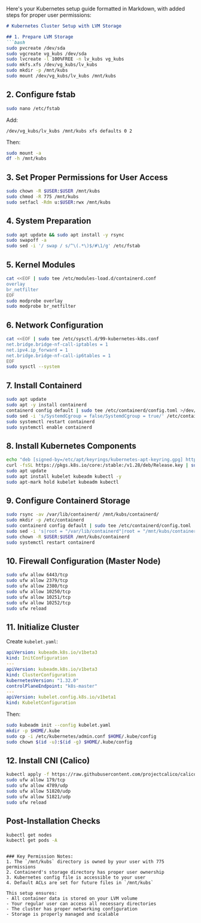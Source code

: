 Here's your Kubernetes setup guide formatted in Markdown, with added steps for proper user permissions:

```markdown
# Kubernetes Cluster Setup with LVM Storage

## 1. Prepare LVM Storage
```bash
sudo pvcreate /dev/sda
sudo vgcreate vg_kubs /dev/sda
sudo lvcreate -l 100%FREE -n lv_kubs vg_kubs
sudo mkfs.xfs /dev/vg_kubs/lv_kubs
sudo mkdir -p /mnt/kubs
sudo mount /dev/vg_kubs/lv_kubs /mnt/kubs
```

## 2. Configure fstab
```bash
sudo nano /etc/fstab
```
Add:
```
/dev/vg_kubs/lv_kubs /mnt/kubs xfs defaults 0 2
```
Then:
```bash
sudo mount -a
df -h /mnt/kubs
```

## 3. Set Proper Permissions for User Access
```bash
sudo chown -R $USER:$USER /mnt/kubs
sudo chmod -R 775 /mnt/kubs
sudo setfacl -Rdm u:$USER:rwx /mnt/kubs
```

## 4. System Preparation
```bash
sudo apt update && sudo apt install -y rsync
sudo swapoff -a
sudo sed -i '/ swap / s/^\(.*\)$/#\1/g' /etc/fstab
```

## 5. Kernel Modules
```bash
cat <<EOF | sudo tee /etc/modules-load.d/containerd.conf
overlay
br_netfilter
EOF
sudo modprobe overlay
sudo modprobe br_netfilter
```

## 6. Network Configuration
```bash
cat <<EOF | sudo tee /etc/sysctl.d/99-kubernetes-k8s.conf
net.bridge.bridge-nf-call-iptables = 1
net.ipv4.ip_forward = 1
net.bridge.bridge-nf-call-ip6tables = 1
EOF
sudo sysctl --system
```

## 7. Install Containerd
```bash
sudo apt update
sudo apt -y install containerd
containerd config default | sudo tee /etc/containerd/config.toml >/dev/null 2>&1
sudo sed -i 's/SystemdCgroup = false/SystemdCgroup = true/' /etc/containerd/config.toml
sudo systemctl restart containerd
sudo systemctl enable containerd
```

## 8. Install Kubernetes Components
```bash
echo "deb [signed-by=/etc/apt/keyrings/kubernetes-apt-keyring.gpg] https://pkgs.k8s.io/core:/stable:/v1.28/deb/ /" | sudo tee /etc/apt/sources.list.d/kubernetes.list
curl -fsSL https://pkgs.k8s.io/core:/stable:/v1.28/deb/Release.key | sudo gpg --dearmor -o /etc/apt/keyrings/kubernetes-apt-keyring.gpg
sudo apt update
sudo apt install kubelet kubeadm kubectl -y
sudo apt-mark hold kubelet kubeadm kubectl
```

## 9. Configure Containerd Storage
```bash
sudo rsync -av /var/lib/containerd/ /mnt/kubs/containerd/
sudo mkdir -p /etc/containerd
sudo containerd config default | sudo tee /etc/containerd/config.toml
sudo sed -i 's|root = "/var/lib/containerd"|root = "/mnt/kubs/containerd"|' /etc/containerd/config.toml
sudo chown -R $USER:$USER /mnt/kubs/containerd
sudo systemctl restart containerd
```

## 10. Firewall Configuration (Master Node)
```bash
sudo ufw allow 6443/tcp
sudo ufw allow 2379/tcp
sudo ufw allow 2380/tcp
sudo ufw allow 10250/tcp
sudo ufw allow 10251/tcp
sudo ufw allow 10252/tcp
sudo ufw reload
```

## 11. Initialize Cluster
Create `kubelet.yaml`:
```yaml
apiVersion: kubeadm.k8s.io/v1beta3
kind: InitConfiguration
---
apiVersion: kubeadm.k8s.io/v1beta3
kind: ClusterConfiguration
kubernetesVersion: "1.32.0"
controlPlaneEndpoint: "k8s-master"
---
apiVersion: kubelet.config.k8s.io/v1beta1
kind: KubeletConfiguration
```

Then:
```bash
sudo kubeadm init --config kubelet.yaml
mkdir -p $HOME/.kube
sudo cp -i /etc/kubernetes/admin.conf $HOME/.kube/config
sudo chown $(id -u):$(id -g) $HOME/.kube/config
```

## 12. Install CNI (Calico)
```bash
kubectl apply -f https://raw.githubusercontent.com/projectcalico/calico/v3.26.1/manifests/calico.yaml
sudo ufw allow 179/tcp
sudo ufw allow 4789/udp
sudo ufw allow 51820/udp
sudo ufw allow 51821/udp
sudo ufw reload
```

## Post-Installation Checks
```bash
kubectl get nodes
kubectl get pods -A
```
```

### Key Permission Notes:
1. The `/mnt/kubs` directory is owned by your user with 775 permissions
2. Containerd's storage directory has proper user ownership
3. Kubernetes config file is accessible to your user
4. Default ACLs are set for future files in `/mnt/kubs`

This setup ensures:
- All container data is stored on your LVM volume
- Your regular user can access all necessary directories
- The cluster has proper networking configuration
- Storage is properly managed and scalable
